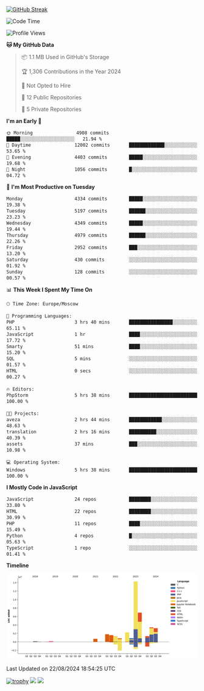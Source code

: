 [![GitHub Streak](https://github-readme-streak-stats.herokuapp.com/?user=yogik10)](https://git.io/streak-stats)
<!--START_SECTION:waka-->
![Code Time](http://img.shields.io/badge/Code%20Time-799%20hrs%2020%20mins-blue)

![Profile Views](http://img.shields.io/badge/Profile%20Views-0-blue)

**🐱 My GitHub Data** 

> 📦 1.1 MB Used in GitHub's Storage 
 > 
> 🏆 1,306 Contributions in the Year 2024
 > 
> 🚫 Not Opted to Hire
 > 
> 📜 12 Public Repositories 
 > 
> 🔑 5 Private Repositories 
 > 
**I'm an Early 🐤** 

```text
🌞 Morning                4908 commits        █████░░░░░░░░░░░░░░░░░░░░   21.94 % 
🌆 Daytime                12002 commits       █████████████░░░░░░░░░░░░   53.65 % 
🌃 Evening                4403 commits        █████░░░░░░░░░░░░░░░░░░░░   19.68 % 
🌙 Night                  1056 commits        █░░░░░░░░░░░░░░░░░░░░░░░░   04.72 % 
```
📅 **I'm Most Productive on Tuesday** 

```text
Monday                   4334 commits        █████░░░░░░░░░░░░░░░░░░░░   19.38 % 
Tuesday                  5197 commits        ██████░░░░░░░░░░░░░░░░░░░   23.23 % 
Wednesday                4349 commits        █████░░░░░░░░░░░░░░░░░░░░   19.44 % 
Thursday                 4979 commits        ██████░░░░░░░░░░░░░░░░░░░   22.26 % 
Friday                   2952 commits        ███░░░░░░░░░░░░░░░░░░░░░░   13.20 % 
Saturday                 430 commits         ░░░░░░░░░░░░░░░░░░░░░░░░░   01.92 % 
Sunday                   128 commits         ░░░░░░░░░░░░░░░░░░░░░░░░░   00.57 % 
```


📊 **This Week I Spent My Time On** 

```text
🕑︎ Time Zone: Europe/Moscow

💬 Programming Languages: 
PHP                      3 hrs 40 mins       ████████████████░░░░░░░░░   65.11 % 
JavaScript               1 hr                ████░░░░░░░░░░░░░░░░░░░░░   17.72 % 
Smarty                   51 mins             ████░░░░░░░░░░░░░░░░░░░░░   15.20 % 
SQL                      5 mins              ░░░░░░░░░░░░░░░░░░░░░░░░░   01.57 % 
HTML                     0 secs              ░░░░░░░░░░░░░░░░░░░░░░░░░   00.27 % 

🔥 Editors: 
PhpStorm                 5 hrs 38 mins       █████████████████████████   100.00 % 

🐱‍💻 Projects: 
aveza                    2 hrs 44 mins       ████████████░░░░░░░░░░░░░   48.63 % 
translation              2 hrs 16 mins       ██████████░░░░░░░░░░░░░░░   40.39 % 
assets                   37 mins             ███░░░░░░░░░░░░░░░░░░░░░░   10.98 % 

💻 Operating System: 
Windows                  5 hrs 38 mins       █████████████████████████   100.00 % 
```

**I Mostly Code in JavaScript** 

```text
JavaScript               24 repos            ████████░░░░░░░░░░░░░░░░░   33.80 % 
HTML                     22 repos            ████████░░░░░░░░░░░░░░░░░   30.99 % 
PHP                      11 repos            ████░░░░░░░░░░░░░░░░░░░░░   15.49 % 
Python                   4 repos             █░░░░░░░░░░░░░░░░░░░░░░░░   05.63 % 
TypeScript               1 repo              ░░░░░░░░░░░░░░░░░░░░░░░░░   01.41 % 
```



**Timeline**

![Lines of Code chart](https://raw.githubusercontent.com/Yogik10/Yogik10/main/assets/bar_graph.png)


 Last Updated on 22/08/2024 18:54:25 UTC
<!--END_SECTION:waka-->
[![trophy](https://github-profile-trophy.vercel.app/?username=yogik10)](https://github.com/ryo-ma/github-profile-trophy)
![](https://github-profile-summary-cards.vercel.app/api/cards/profile-details?username=yogik10&theme=solarized_dark)
![](https://github-profile-summary-cards.vercel.app/api/cards/most-commit-language?username=yogik10&theme=solarized_dark)


